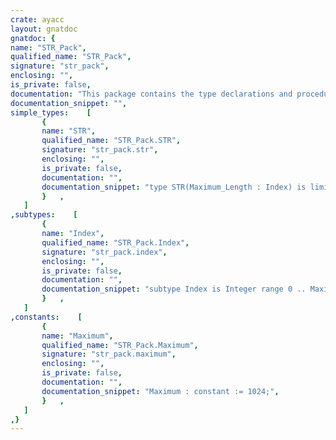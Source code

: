 ```yaml
---
crate: ayacc
layout: gnatdoc
gnatdoc: {
name: "STR_Pack",
qualified_name: "STR_Pack",
signature: "str_pack",
enclosing: "",
is_private: false,
documentation: "This package contains the type declarations and procedures\nfor the minimal string minipulation needed by ayacc.",
documentation_snippet: "",
simple_types:    [
       {
       name: "STR",
       qualified_name: "STR_Pack.STR",
       signature: "str_pack.str",
       enclosing: "",
       is_private: false,
       documentation: "",
       documentation_snippet: "type STR(Maximum_Length : Index) is limited private;",
       }   ,
   ]
,subtypes:    [
       {
       name: "Index",
       qualified_name: "STR_Pack.Index",
       signature: "str_pack.index",
       enclosing: "",
       is_private: false,
       documentation: "",
       documentation_snippet: "subtype Index is Integer range 0 .. Maximum;",
       }   ,
   ]
,constants:    [
       {
       name: "Maximum",
       qualified_name: "STR_Pack.Maximum",
       signature: "str_pack.maximum",
       enclosing: "",
       is_private: false,
       documentation: "",
       documentation_snippet: "Maximum : constant := 1024;",
       }   ,
   ]
,}
---
```

